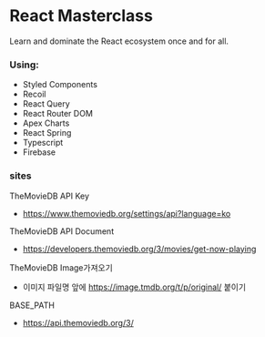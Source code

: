 # React Masterclass

Learn and dominate the React ecosystem once and for all.

### Using:

- Styled Components
- Recoil
- React Query
- React Router DOM
- Apex Charts
- React Spring
- Typescript
- Firebase

### sites
TheMovieDB API Key
- https://www.themoviedb.org/settings/api?language=ko

TheMovieDB API Document
- https://developers.themoviedb.org/3/movies/get-now-playing

TheMovieDB Image가져오기
- 이미지 파일명 앞에 https://image.tmdb.org/t/p/original/ 붙이기

BASE_PATH
- https://api.themoviedb.org/3/